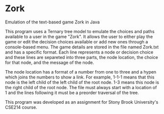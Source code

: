 # Zork
Emulation of the text-based game Zork in Java

This program uses a Ternary tree model to emulate the choices and paths available to a user in the game "Zork".
It allows the user to either play the game or edit the decision choices available or add new ones through a console-based menu.
The game details are stored in the file named Zork.txt and has a specific format. Each line represents a node or decision choice and these lines are separeted into three parts, the node location, the choice for that node, and the message of the node.

The node location has a format of a number from one to three and a hypen which joins the numbers to show a link.
For example, 1-1-1 means that this node is the left child of the left child of the root node.
1-3 means this node is the right child of the root node.
The file must always start with a location of 1 and the lines following it must be a preorder traversal of the tree.

This program was developed as an assignment for Stony Brook University's CSE214 course.
